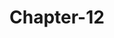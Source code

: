 # Chapter-12
<script src="https://gist.github.com/djdays/b6054924d32e83506bdb85acf0f9f7eb.js"></script>
